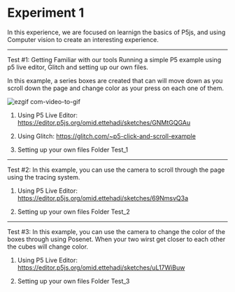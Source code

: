 # Experiment 1
In this experience, we are focused on learnign the basics of P5js, and using Computer vision
to create an interesting experience.

------------------------------------------------------------
Test #1:
Getting Familiar with our tools
Running a simple P5 example using p5 live editor, Glitch and setting up our own files.

In this example, a series boxes are created that can will move down as you scroll down
the page and change color as your press on each one of them.

![ezgif com-video-to-gif](https://user-images.githubusercontent.com/30216499/82762451-125b8400-9dcf-11ea-84a6-df4da5f5ca08.gif)

1) Using P5 Live Editor:
https://editor.p5js.org/omid.ettehadi/sketches/GNMtGQGAu

2) Using Glitch:
https://glitch.com/~p5-click-and-scroll-example

3) Setting up your own files
Folder Test_1

------------------------------------------------------------
Test #2:
In this example, you can use the camera to scroll through the page using the tracing system.

1) Using P5 Live Editor:
https://editor.p5js.org/omid.ettehadi/sketches/69NmsvQ3a

2) Setting up your own files
Folder Test_2

------------------------------------------------------------
Test #3:
In this example, you can use the camera to change the color of the boxes through using
Posenet. When your two wirst get closer to each other the cubes will change color.

1) Using P5 Live Editor:
https://editor.p5js.org/omid.ettehadi/sketches/uL17WiBuw

2) Setting up your own files
Folder Test_3